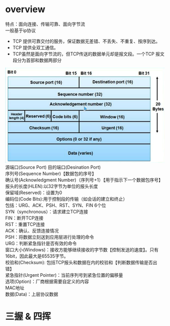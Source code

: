 # overview
特点：面向连接、传输可靠、面向字节流  
一般基于ip协议  

- TCP 提供可靠交付的服务，保证数据无差错、不丢失、不重复、按序到达。  
- TCP 提供全双工通信。  
- TCP虽然是面向字节流的，但TCP传送的数据单元却是报文段。一个TCP 报文段分为首部和数据两部分  

![tcp头部](./tcpHeader.png)  
源端口(Source Port) 目的端口(Desination Port)  
序列号(Sequence Number)【数据包的序号】  
确认号(Acknowledgment Number)（序列号+1）【用于指示下一个数据包序号】  
报头的长度(HLEN):以32字节为单位的报头长度  
保留域(Reserved)：设置为0  
编码位(Code Bits):用于控制段的传输（如会话的建立和终止）  
包括：URG、ACK、PSH、RST、SYN、FIN 6个位  
SYN（synchronous）：请求建立TCP连接  
FIN：断开TCP连接  
RST：重置TCP连接  
ACK：确认、反馈连接情况  
PSH：将数据立刻送到应用层进行处理的命令  
URG：判断紧急指针是否有效的命令  
窗口大小(Windows)：接收方能够继续接收的字节数【控制发送的速度】。只有16bit，因此最大是65535字节。  
校验和(Checksum): 包括TCP报头和数据在内的校验和【判断数据传输是否出错】  
紧急指针(Urgent Pointer)：当前序列号到紧急位置的偏移量  
选项(Option)：厂商根据需要自定义的内容  
MAC地址  
数据(Data)：上层协议数据  

# 三握 & 四挥